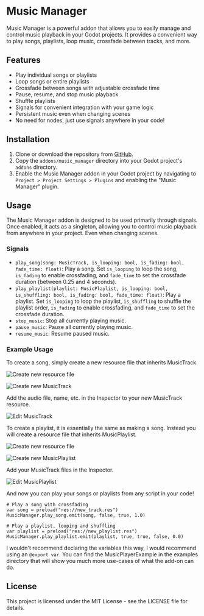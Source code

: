 # Music Manager

Music Manager is a powerful addon that allows you to easily manage and control music playback in your Godot projects. It provides a convenient way to play songs, playlists, loop music, crossfade between tracks, and more.

## Features

- Play individual songs or playlists
- Loop songs or entire playlists
- Crossfade between songs with adjustable crossfade time
- Pause, resume, and stop music playback
- Shuffle playlists
- Signals for convenient integration with your game logic
- Persistent music even when changing scenes
- No need for nodes, just use signals anywhere in your code!

## Installation

1. Clone or download the repository from [GitHub](https://github.com/Promptineer/MusicManager).
2. Copy the `addons/music_manager` directory into your Godot project's `addons` directory.
3. Enable the Music Manager addon in your Godot project by navigating to `Project > Project Settings > Plugins` and enabling the "Music Manager" plugin.

## Usage

The Music Manager addon is designed to be used primarily through signals. Once enabled, it acts as a singleton, allowing you to control music playback from anywhere in your project. Even when changing scenes.

### Signals

- `play_song(song: MusicTrack, is_looping: bool, is_fading: bool, fade_time: float)`: Play a song. Set `is_looping` to loop the song, `is_fading` to enable crossfading, and `fade_time` to set the crossfade duration (between 0.25 and 4 seconds).
- `play_playlist(playlist: MusicPlaylist, is_looping: bool, is_shuffling: bool, is_fading: bool, fade_time: float)`: Play a playlist. Set `is_looping` to loop the playlist, `is_shuffling` to shuffle the playlist order, `is_fading` to enable crossfading, and `fade_time` to set the crossfade duration.
- `stop_music`: Stop all currently playing music.
- `pause_music`: Pause all currently playing music.
- `resume_music`: Resume paused music.

### Example Usage
To create a song, simply create a new resource file that inherits MusicTrack.

![Create new resource file](https://i.imgur.com/EoaUCJL.png)

![Create new MusicTrack](https://i.imgur.com/DiV6t7K.png)

Add the audio file, name, etc. in the Inspector to your new MusicTrack resource.

![Edit MusicTrack](https://i.imgur.com/R5xcBsn.png)

To create a playlist, it is essentially the same as making a song. Instead you will create a resource file that inherits MusicPlaylist.

![Create new resource file](https://i.imgur.com/EoaUCJL.png)

![Create new MusicPlaylist](https://i.imgur.com/05gfpQu.png)

Add your MusicTrack files in the Inspector.

![Edit MusicPlaylist](https://i.imgur.com/0ex2bi2.png)

And now you can play your songs or playlists from any script in your code!

```gdscript
# Play a song with crossfading
var song = preload("res://new_track.res")
MusicManager.play_song.emit(song, false, true, 1.0)

# Play a playlist, looping and shuffling
var playlist = preload("res://new_playlist.res")
MusicManager.play_playlist.emit(playlist, true, true, false, 0.0)
```

I wouldn't recommend declaring the variables this way, I would recommend using an `@export var`. You can find the MusicPlayerExample in the examples directory that will show you much more use-cases of what the add-on can do.

## License

This project is licensed under the MIT License - see the LICENSE file for details.
